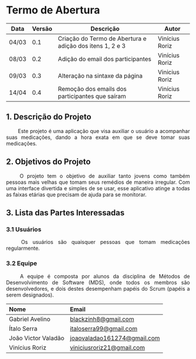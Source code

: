 # Termo de Abertura

Data|Versão|Descrição|Autor
-|-|-|-
04/03|0.1|Criação do Termo de Abertura e adição dos itens 1, 2 e 3| Vinícius Roriz|
08/03|0.2|Adição do email dos participantes|Vinícius Roriz|
09/03|0.3|Alteração na sintaxe da página| Vinicius Roriz|
14/04|0.4|Remoção dos emails dos participantes que saíram|Vinícius Roriz|


## 1. Descrição do Projeto

<p align="justify"> &emsp;&emsp; Este projeto é uma aplicação que visa auxiliar o usuário a acompanhar suas medicações, dando a hora exata em que se deve tomar suas medicações.</p>

## 2. Objetivos do Projeto

<p align="justify"> &emsp;&emsp; O projeto tem o objetivo de auxiliar tanto  jovens  como também  pessoas  mais  velhas  que  tomam  seus  remédios  de maneira  irregular.  Com  uma interface  divertida e  simples  de  se usar, esse aplicativo atinge a todas as faixas etárias que precisam de ajuda para se monitorar.</p>


## 3. Lista das Partes Interessadas

### 3.1 Usuários
<p align="justify"> &emsp;&emsp; Os usuários são quaisquer pessoas que tomam medicações regularmente.</p>

### 3.2 Equipe
<p align="justify"> &emsp;&emsp; A equipe é composta por alunos da disciplina de Métodos de Desenvolvimento de Software (MDS), onde todos os membros são desenvolvedores, e dois destes desempenham papéis do Scrum (papéis a serem designados). </p>

|**Nome**|**Email**|
|:-|:-|
|Gabriel Avelino|blackzinh8@gmail.com|
|Ítalo Serra|italoserra99@gmail.com|
|João Victor Valadão|joaovaladao161274@gmail.com|
|Vinícius Roriz|viniciusroriz21@gmail.com|


